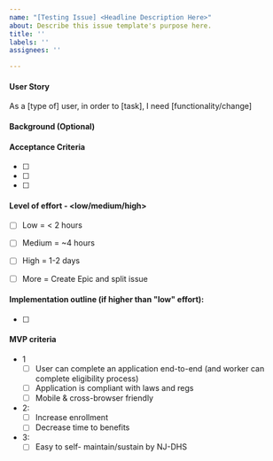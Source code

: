 ```yaml
---
name: "[Testing Issue] <Headline Description Here>"
about: Describe this issue template's purpose here.
title: ''
labels: ''
assignees: ''

---
```


#### User Story

As a [type of] user, in order to [task], I need [functionality/change]

#### Background (Optional)


#### Acceptance Criteria

- [ ] 
- [ ] 
- [ ]

#### Level of effort - <low/medium/high>

- [ ] Low = < 2 hours
- [ ] Medium = ~4 hours
- [ ] High = 1-2 days
- [ ] More = Create Epic and split issue


#### Implementation outline (if higher than "low" effort):

- [ ] <TODO>

#### MVP criteria

- 1
  - [ ] User can complete an application end-to-end (and worker can complete eligibility process)
  - [ ] Application is compliant with laws and regs
  - [ ] Mobile & cross-browser friendly
- 2:
  - [ ] Increase enrollment
  - [ ] Decrease time to benefits
- 3:
  - [ ] Easy to self- maintain/sustain by NJ-DHS

